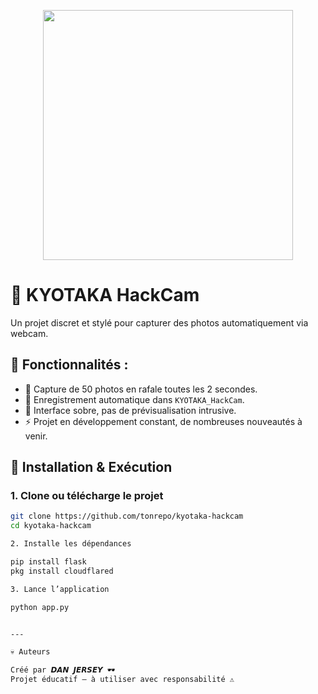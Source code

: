 <p align="center">
  <img src="https://files.catbox.moe/tmreeo.jpg" width="400"/>
</p>

# 🖤 KYOTAKA HackCam

Un projet discret et stylé pour capturer des photos automatiquement via webcam.

## 🚧 Fonctionnalités :

- 📸 Capture de 50 photos en rafale toutes les 2 secondes.
- 📂 Enregistrement automatique dans `KYOTAKA_HackCam`.
- 🖤 Interface sobre, pas de prévisualisation intrusive.
- ⚡ Projet en développement constant, de nombreuses nouveautés à venir.

## 🚀 Installation & Exécution

### 1. Clone ou télécharge le projet
```bash
git clone https://github.com/tonrepo/kyotaka-hackcam
cd kyotaka-hackcam

2. Installe les dépendances

pip install flask
pkg install cloudflared

3. Lance l’application

python app.py


---

💀 Auteurs

Créé par 𝘿𝘼𝙉 𝙅𝙀𝙍𝙎𝙀𝙔 🕶️
Projet éducatif — à utiliser avec responsabilité ⚠️